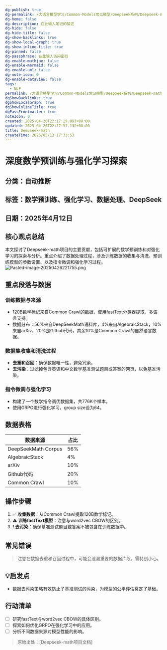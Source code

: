 ```yaml
---
dg-publish: true
dg-permalink: /大语言模型学习/Common-Models常见模型/DeepSeek系列/Deepseek-math
dg-home: false
dg-description: 在此输入笔记的描述
dg-hide: false
dg-hide-title: false
dg-show-backlinks: true
dg-show-local-graph: true
dg-show-inline-title: true
dg-pinned: false
dg-passphrase: 在此输入访问密码
dg-enable-mathjax: false
dg-enable-mermaid: false
dg-enable-uml: false
dg-note-icon: 0
dg-enable-dataview: false
tags:
  - NLP
permalink: /大语言模型学习/Common-Models常见模型/DeepSeek系列/Deepseek-math/
dgShowBacklinks: true
dgShowLocalGraph: true
dgShowInlineTitle: true
dgPassFrontmatter: true
noteIcon: 0
created: 2025-04-26T22:17:29.893+08:00
updated: 2025-04-26T22:17:57.132+08:00
title: Deepseek-math
createTime: 2025/05/13 17:33:53
---
```




# 深度数学预训练与强化学习探索

## 分类：自动推断


## 标签：数学预训练、强化学习、数据处理、DeepSeek


## 日期：2025年4月12日


## 核心观点总结
本文探讨了Deepseek-math项目的主要贡献，包括可扩展的数学预训练和对强化学习的探索与分析。重点介绍了数据处理过程，涉及训练数据的收集与清洗、预训练模型的参数设置、以及指令微调和强化学习过程。
![Pasted-image-20250426221755.png](../../.vuepress/public/img/user/附件/Pasted-image-20250426221755.png)


## 重点段落与数据

### 训练数据与来源
- 120B数学标记来自Common Crawl的数据，使用fastText分类器提取，多语言支持。
- 数据分布：56%来自DeepSeekMath语料库，4%来自AlgebraicStack，10%来自arXiv，20%是Github代码，其余10%是Common Crawl的自然语言数据。


### 数据集收集和清洗过程
- **去重和召回**：确保数据唯一性，避免冗余。
- **去污染**：过滤掉包含英语和中文数学基准测试题目或答案的网页，以免基准污染。


### 指令微调与强化学习
- 构建了一个数学指令调优数据集，共776K个样本。
- 使用GRPO进行强化学习，group size设为64。


## 数据表格
| 数据来源            | 占比  |
|-----------------|-----|
| DeepSeekMath Corpus | 56% |
| AlgebraicStack     | 4%  |
| arXiv              | 10% |
| Github代码         | 20% |
| Common Crawl       | 10% |


## 操作步骤
1. ✅ **收集数据**：从Common Crawl提取120B数学标记。
2. ⚠ **训练fastText模型**：注意与word2vec CBOW的区别。
3. ❗ **去污染**：确保基准测试题目或答案不被包含在训练数据中。


## 常见错误
> 注意在数据去重和召回过程中，可能会遗漏重要的数据片段，需特别小心。


## 💡启发点
- 数据去污染策略有效防止了基准测试的污染，为模型的公平评估奠定了基础。


## 行动清单
- [ ] 研究fastText与word2vec CBOW的具体区别。
- [ ] 探索如何优化GRPO在强化学习中的应用。
- [ ] 分析不同数据来源对模型性能的影响。

> 原始出处：[Deepseek-math项目文档]
